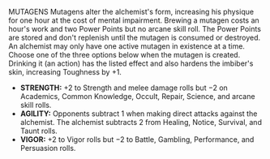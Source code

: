 MUTAGENS
Mutagens alter the alchemist's form, increasing his physique for one hour at the cost of mental impairment.
Brewing a mutagen costs an hour's work and two Power Points but no arcane skill roll. The Power Points are stored and don't replenish until the mutagen is consumed or destroyed. An alchemist may only have one active mutagen in existence at a time.
Choose one of the three options below when the mutagen is created. Drinking it (an action) has the listed effect and also hardens the imbiber's skin, increasing Toughness by +1.
 - **STRENGTH:** +2 to Strength and melee damage rolls but −2 on Academics, Common Knowledge, Occult, Repair, Science, and arcane skill rolls.
 - **AGILITY:** Opponents subtract 1 when making direct attacks against the alchemist. The alchemist subtracts 2 from Healing, Notice, Survival, and Taunt rolls.
 - **VIGOR:** +2 to Vigor rolls but −2 to Battle, Gambling, Performance, and Persuasion rolls.